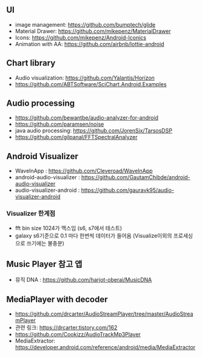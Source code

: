 ## UI
* image management: https://github.com/bumptech/glide
* Material Drawer: https://github.com/mikepenz/MaterialDrawer
* Icons: https://github.com/mikepenz/Android-Iconics
* Animation with AA: https://github.com/airbnb/lottie-android



## Chart library
* Audio visualization: https://github.com/Yalantis/Horizon
* https://github.com/ABTSoftware/SciChart.Android.Examples

## Audio processing
* https://github.com/bewantbe/audio-analyzer-for-android
* https://github.com/paramsen/noise
* java audio processing: https://github.com/JorenSix/TarsosDSP
* https://github.com/gilpanal/FFTSpectralAnalyzer


## Android Visualizer 
* WaveInApp : https://github.com/Cleveroad/WaveInApp
* android-audio-visualizer : https://github.com/GautamChibde/android-audio-visualizer
* audio-visualizer-android : https://github.com/gauravk95/audio-visualizer-android

### Visualizer 한계점
* fft bin size 1024가 맥스임 (s6, s7에서 테스트) 
* galaxy s6기준으로 0.1 마다 한번씩 데이터가 들어옴 (Visualize이외의 프로세싱으로 쓰기에는 불충분)

## Music Player  참고 앱
* 뮤직 DNA : https://github.com/harjot-oberai/MusicDNA

## MediaPlayer with decoder 
* https://github.com/drcarter/AudioStreamPlayer/tree/master/AudioStreamPlayer
* 관련 링크: https://drcarter.tistory.com/162
* https://github.com/Cookizz/AudioTrackMp3Player
* MediaExtractor: https://developer.android.com/reference/android/media/MediaExtractor


